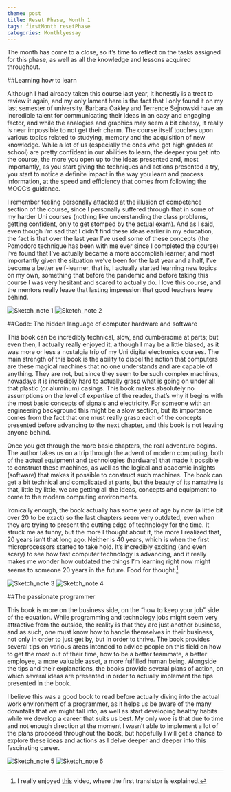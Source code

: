 ```yaml
---
theme: post
title: Reset Phase, Month 1
tags: firstMonth resetPhase
categories: Monthlyessay
---
```


The month has come to a close, so it’s time to reflect on the tasks assigned for this phase, as well as all the knowledge and lessons acquired throughout. 

##Learning how to learn 

Although I had already taken this course last year, it honestly is a treat to review it again, and my only lament here is the fact that I only found it on my last semester of university. Barbara Oakley and Terrence Sejnowski have an incredible talent for communicating their ideas in an easy and engaging factor, and while the analogies and graphics may seem a bit cheesy, it really is near impossible to not get their charm. The course itself touches upon various topics related to studying, memory and the acquisition of new knowledge. While a lot of us (especially the ones who got high grades at school) are pretty confident in our abilities to learn, the deeper you get into the course, the more you open up to the ideas presented and, most importantly, as you start giving the techniques and actions presented a try, you start to notice a definite impact in the way you learn and process information, at the speed and efficiency that comes from following the MOOC’s guidance.  

I remember feeling personally attacked at the illusion of competence section of the course, since I personally suffered through that in some of my harder Uni courses (nothing like understanding the class problems, getting confident, only to get stomped by the actual exam). And as I said, even though I’m sad that I didn’t find these ideas earlier in my education, the fact is that over the last year I’ve used some of these concepts (the Pomodoro technique has been with me ever since I completed the course) I’ve found that I’ve actually became a more accomplish learner, and most importantly given the situation we’ve been for the last year and a half, I’ve become a better self-learner, that is, I actually started learning new topics on my own, something that before the pandemic and before taking this course I was very hesitant and scared to actually do. I love this course, and the mentors really leave that lasting impression that good teachers leave behind. 

![Sketch_note 1](https://raw.githubusercontent.com/Al-0/Encora-Apprenticeship/main/sketches/Phase_1/learn_to_learn_1.jpeg)
![Sketch_note 2](https://raw.githubusercontent.com/Al-0/Encora-Apprenticeship/main/sketches/Phase_1/learn_to_learn_2.jpeg)


##Code: The hidden language of computer hardware and software 

This book can be incredibly technical, slow, and cumbersome at parts; but even then, I actually really enjoyed it, although I may be a little biased, as it was more or less a nostalgia trip of my Uni digital electronics courses. The main strength of this book is the ability to dispel the notion that computers are these magical machines that no one understands and are capable of anything. They are not, but since they seem to be such complex machines, nowadays it is incredibly hard to actually grasp what is going on under all that plastic (or aluminum) casings. This book makes absolutely no assumptions on the level of expertise of the reader, that’s why it begins with the most basic concepts of signals and electricity. For someone with an engineering background this might be a slow section, but its importance comes from the fact that one must really grasp each of the concepts presented before advancing to the next chapter, and this book is not leaving anyone behind.  

Once you get through the more basic chapters, the real adventure begins. The author takes us on a trip through the advent of modern computing, both of the actual equipment and technologies (hardware) that made it possible to construct these machines, as well as the logical and academic insights (software) that makes it possible to construct such machines. The book can get a bit technical and complicated at parts, but the beauty of its narrative is that, little by little, we are getting all the ideas, concepts and equipment to come to the modern computing environments.  

Ironically enough, the book actually has some year of age by now (a little bit over 20 to be exact) so the last chapters seem very outdated, even when they are trying to present the cutting edge of technology for the time. It struck me as funny, but the more I thought about it, the more I realized that, 20 years isn’t that long ago. Neither is 40 years, which is when the first microprocessors started to take hold. It’s incredibly exciting (and even scary) to see how fast computer technology is advancing, and it really makes me wonder how outdated the things I’m learning right now might seems to someone 20 years in the future. Food for thought.[^1]

![Sketch_note 3](https://raw.githubusercontent.com/Al-0/Encora-Apprenticeship/main/sketches/Phase_1/code_1.jpeg)
![Sketch_note 4](https://raw.githubusercontent.com/Al-0/Encora-Apprenticeship/main/sketches/Phase_1/code_2.jpeg)


##The passionate programmer 

This book is more on the business side, on the “how to keep your job” side of the equation. While programming and technology jobs might seem very attractive from the outside, the reality is that they are just another business, and as such, one must know how to handle themselves in their business, not only in order to just get by, but in order to thrive. The book provides several tips on various areas intended to advice people on this field on how to get the most out of their time, how to be a better teammate, a better employee, a more valuable asset, a more fulfilled human being. Alongside the tips and their explanations, the books provide several plans of action, on which several ideas are presented in order to actually implement the tips presented in the book.  

I believe this was a good book to read before actually diving into the actual work environment of a programmer, as it helps us be aware of the many downfalls that we might fall into, as well as start developing healthy habits while we develop a career that suits us best. My only woe is that due to time and not enough direction at the moment I wasn’t able to implement a lot of the plans proposed throughout the book, but hopefully I will get a chance to explore these ideas and actions as I delve deeper and deeper into this fascinating career. 

![Sketch_note 5](https://raw.githubusercontent.com/Al-0/Encora-Apprenticeship/main/sketches/Phase_1/passionate_programmer_1.jpeg)
![Sketch_note 6](https://raw.githubusercontent.com/Al-0/Encora-Apprenticeship/main/sketches/Phase_1/passionate_programmer_2.jpeg)


[^1]: I really enjoyed [this](https://www.youtube.com/watch?v=RdYHljZi7ys&ab_channel=engineerguy) video, where the first transistor is explained.
